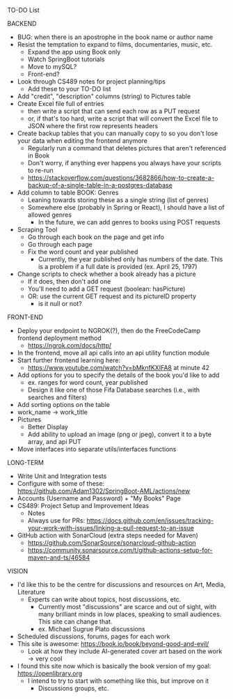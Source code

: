 TO-DO List

BACKEND
- BUG: when there is an apostrophe in the book name or author name
- Resist the temptation to expand to films, documentaries, music, etc.
  - Expand the app using Book only
  - Watch SpringBoot tutorials
  - Move to mySQL?
  - Front-end?
- Look through CS489 notes for project planning/tips
  - Add these to your TO-DO list
- Add "credit", "description" columns (string) to Pictures table
- Create Excel file full of entries
  - then write a script that can send each row as a PUT request
  - or, if that's too hard, write a script that will convert the Excel file to JSON where the first row represents headers
- Create backup tables that you can manually copy to so you don't lose your data when editing the frontend anymore
  - Regularly run a command that deletes pictures that aren't referenced in Book
  - Don't worry, if anything ever happens you always have your scripts to re-run
  - https://stackoverflow.com/questions/3682866/how-to-create-a-backup-of-a-single-table-in-a-postgres-database
- Add column to table BOOK: Genres
  - Leaning towards storing these as a single string (list of genres)
  - Somewhere else (probably in Spring or React), I should have a list of allowed genres
    - In the future, we can add genres to books using POST requests
- Scraping Tool
  - Go through each book on the page and get info
  - Go through each page
  - Fix the word count and year published
    - Currently, the year published only has numbers of the date. This is a problem if a full date is provided (ex. April 25, 1797)
- Change scripts to check whether a book already has a picture
  - If it does, then don't add one
  - You'll need to add a GET request (boolean: hasPicture)
  - OR: use the current GET request and its pictureID property
    - is it null or not?

FRONT-END
- Deploy your endpoint to NGROK(?), then do the FreeCodeCamp frontend deployment method
  - https://ngrok.com/docs/http/
- In the frontend, move all api calls into an api utility function module
- Start further frontend learning here:
  - https://www.youtube.com/watch?v=bMknfKXIFA8 at minute 42
- Add options for you to specify the details of the book you'd like to add
  - ex. ranges for word count, year published
  - Design it like one of those Fifa Database searches (i.e., with searches and filters)
- Add sorting options on the table
- work_name -> work_title
- Pictures
  - Better Display
  - Add ability to upload an image (png or jpeg), convert it to a byte array, and api PUT
- Move interfaces into separate utils/interfaces functions


LONG-TERM
- Write Unit and Integration tests
- Configure with some of these: https://github.com/Adam1302/SpringBoot-AML/actions/new
- Accounts (Username and Password) + "My Books" Page
- CS489: Project Setup and Improvement Ideas
  - Notes
  - Always use for PRs: https://docs.github.com/en/issues/tracking-your-work-with-issues/linking-a-pull-request-to-an-issue
- GitHub action with SonarCloud (extra steps needed for Maven)
  - https://github.com/SonarSource/sonarcloud-github-action
  - https://community.sonarsource.com/t/github-actions-setup-for-maven-and-ts/46584

VISION
- I'd like this to be the centre for discussions and resources on Art, Media, Literature
  - Experts can write about topics, host discussions, etc.
    - Currently most "discussions" are scarce and out of sight, with many brilliant minds in low places, speaking to small audiences. This site can change that.
    - ex. Michael Sugrue Plato discussions
- Scheduled discussions, forums, pages for each work
- This site is awesome: https://book.io/book/beyond-good-and-evil/
  - Look at how they include AI-generated cover art based on the work -> very cool
- I found this site now which is basically the book version of my goal: https://openlibrary.org
  - I intend to try to start with something like this, but improve on it
    - Discussions groups, etc.


